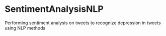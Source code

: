 # SentimentAnalysisNLP
Performing sentiment analysis on tweets to recognize depression in tweets using NLP methods
